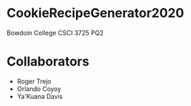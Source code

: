 # CookieRecipeGenerator2020
Bowdoin College CSCI 3725 PQ2 

# Collaborators 
- Roger Trejo 
- Orlando Coyoy
- Ya'Kuana Davis

